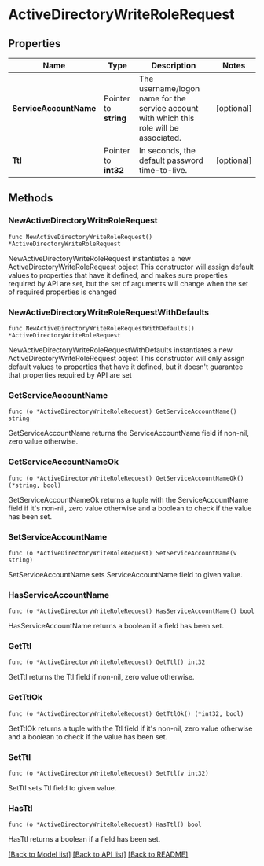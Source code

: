 # ActiveDirectoryWriteRoleRequest

## Properties

Name | Type | Description | Notes
------------ | ------------- | ------------- | -------------
**ServiceAccountName** | Pointer to **string** | The username/logon name for the service account with which this role will be associated. | [optional] 
**Ttl** | Pointer to **int32** | In seconds, the default password time-to-live. | [optional] 

## Methods

### NewActiveDirectoryWriteRoleRequest

`func NewActiveDirectoryWriteRoleRequest() *ActiveDirectoryWriteRoleRequest`

NewActiveDirectoryWriteRoleRequest instantiates a new ActiveDirectoryWriteRoleRequest object
This constructor will assign default values to properties that have it defined,
and makes sure properties required by API are set, but the set of arguments
will change when the set of required properties is changed

### NewActiveDirectoryWriteRoleRequestWithDefaults

`func NewActiveDirectoryWriteRoleRequestWithDefaults() *ActiveDirectoryWriteRoleRequest`

NewActiveDirectoryWriteRoleRequestWithDefaults instantiates a new ActiveDirectoryWriteRoleRequest object
This constructor will only assign default values to properties that have it defined,
but it doesn't guarantee that properties required by API are set

### GetServiceAccountName

`func (o *ActiveDirectoryWriteRoleRequest) GetServiceAccountName() string`

GetServiceAccountName returns the ServiceAccountName field if non-nil, zero value otherwise.

### GetServiceAccountNameOk

`func (o *ActiveDirectoryWriteRoleRequest) GetServiceAccountNameOk() (*string, bool)`

GetServiceAccountNameOk returns a tuple with the ServiceAccountName field if it's non-nil, zero value otherwise
and a boolean to check if the value has been set.

### SetServiceAccountName

`func (o *ActiveDirectoryWriteRoleRequest) SetServiceAccountName(v string)`

SetServiceAccountName sets ServiceAccountName field to given value.

### HasServiceAccountName

`func (o *ActiveDirectoryWriteRoleRequest) HasServiceAccountName() bool`

HasServiceAccountName returns a boolean if a field has been set.

### GetTtl

`func (o *ActiveDirectoryWriteRoleRequest) GetTtl() int32`

GetTtl returns the Ttl field if non-nil, zero value otherwise.

### GetTtlOk

`func (o *ActiveDirectoryWriteRoleRequest) GetTtlOk() (*int32, bool)`

GetTtlOk returns a tuple with the Ttl field if it's non-nil, zero value otherwise
and a boolean to check if the value has been set.

### SetTtl

`func (o *ActiveDirectoryWriteRoleRequest) SetTtl(v int32)`

SetTtl sets Ttl field to given value.

### HasTtl

`func (o *ActiveDirectoryWriteRoleRequest) HasTtl() bool`

HasTtl returns a boolean if a field has been set.


[[Back to Model list]](../README.md#documentation-for-models) [[Back to API list]](../README.md#documentation-for-api-endpoints) [[Back to README]](../README.md)


